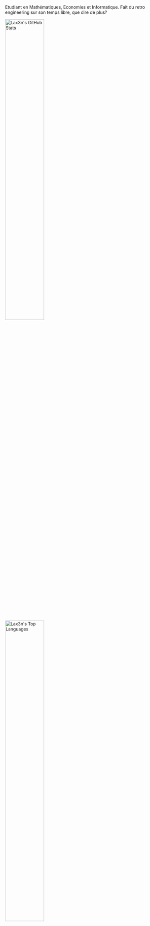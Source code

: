 Etudiant en Mathématiques, Economies et Informatique. Fait du retro engineering sur son temps libre, que dire de plus?

<p>
  <img src="https://github-readme-stats.vercel.app/api?username=Lax3n&theme=github_dark&show_icons=true&count_private=true" width="50%" alt="Lax3n's GitHub Stats">
  <img src="https://github-readme-stats.vercel.app/api/top-langs/?username=Lax3n&layout=compact&theme=github_dark" width="50%" alt="Lax3n's Top Languages">
</p>
<iframe style="border-radius:12px" src="https://open.spotify.com/embed/playlist/7AHhXuHz9q5zK2q9VuPEBr?utm_source=generator" width="100%" height="352" frameBorder="0" allowfullscreen="" allow="autoplay; clipboard-write; encrypted-media; fullscreen; picture-in-picture" loading="lazy"></iframe>
